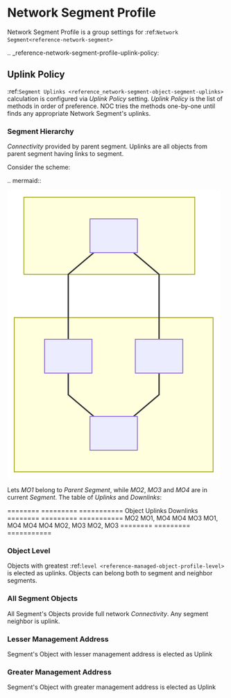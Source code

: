 # Network Segment Profile

Network Segment Profile is a group settings for :ref:`Network Segment<reference-network-segment>`

.. _reference-network-segment-profile-uplink-policy:

## Uplink Policy
:ref:`Segment Uplinks <reference_network-segment-object-segment-uplinks>` calculation
is configured via *Uplink Policy* setting. *Uplink Policy* is the
list of methods in order of preference. NOC tries the methods one-by-one
until finds any appropriate Network Segment's uplinks.

### Segment Hierarchy
*Connectivity* provided by parent segment. Uplinks are all objects
from parent segment having links to segment.

Consider the scheme:

.. mermaid::

![Hier example](example-hier.svg)

Lets *MO1* belong to *Parent Segment*, while *MO2*, *MO3* and *MO4* are
in current *Segment*. The table of *Uplinks* and *Downlinks*:

======== ========= ===========
Object   Uplinks   Downlinks
======== ========= ===========
MO2      MO1, MO4  MO4
MO3      MO1, MO4  MO4
MO4      MO2, MO3  MO2, MO3
======== ========= ===========

### Object Level
Objects with greatest :ref:`level <reference-managed-object-profile-level>`
is elected as uplinks. Objects can belong both to segment and neighbor segments.

### All Segment Objects
All Segment's Objects provide full network *Connectivity*. Any segment
neighbor is uplink.

### Lesser Management Address
Segment's Object with lesser management address is elected as Uplink

### Greater Management Address
Segment's Object with greater management address is elected as Uplink
